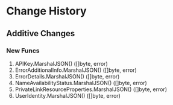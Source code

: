 # Change History

## Additive Changes

### New Funcs

1. APIKey.MarshalJSON() ([]byte, error)
1. ErrorAdditionalInfo.MarshalJSON() ([]byte, error)
1. ErrorDetails.MarshalJSON() ([]byte, error)
1. NameAvailabilityStatus.MarshalJSON() ([]byte, error)
1. PrivateLinkResourceProperties.MarshalJSON() ([]byte, error)
1. UserIdentity.MarshalJSON() ([]byte, error)
